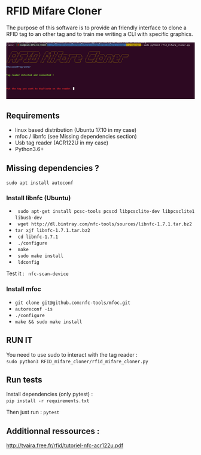 # RFID Mifare Cloner

The purpose of this software is to provide an friendly interface to clone a RFID tag to an other tag and to train me 
writing a CLI with specific graphics.

![Alt text](rfid_cloner.png?raw=true "Title")



## Requirements

- linux based distribution (Ubuntu 17.10 in my case)
- mfoc / libnfc (see Missing dependencies section)
- Usb tag reader (ACR122U in my case) 
- Python3.6+

## Missing dependencies ? 
`sudo apt install autoconf`

###  Install libnfc (Ubuntu)
- ` sudo apt-get install pcsc-tools pcscd libpcsclite-dev libpcsclite1 libusb-dev`  
- ` wget http://dl.bintray.com/nfc-tools/sources/libnfc-1.7.1.tar.bz2`  
- ` tar xjf libnfc-1.7.1.tar.bz2 `
- ` cd libnfc-1.7.1`
- ` ./configure`
- ` make`
- ` sudo make install`
- ` ldconfig`

Test it : 
` nfc-scan-device`

### Install mfoc  
- `git clone git@github.com:nfc-tools/mfoc.git`
- `autoreconf -is`
- `./configure`
- `make && sudo make install`



## RUN IT
You need to use sudo to interact with the tag reader :  
`sudo python3 RFID_mifare_cloner/rfid_mifare_cloner.py`  


## Run tests

Install dependencies (only pytest) :  
`pip install -r requirements.txt`  

Then just run : 
`pytest`


## Additionnal ressources : 

http://tvaira.free.fr/rfid/tutoriel-nfc-acr122u.pdf
